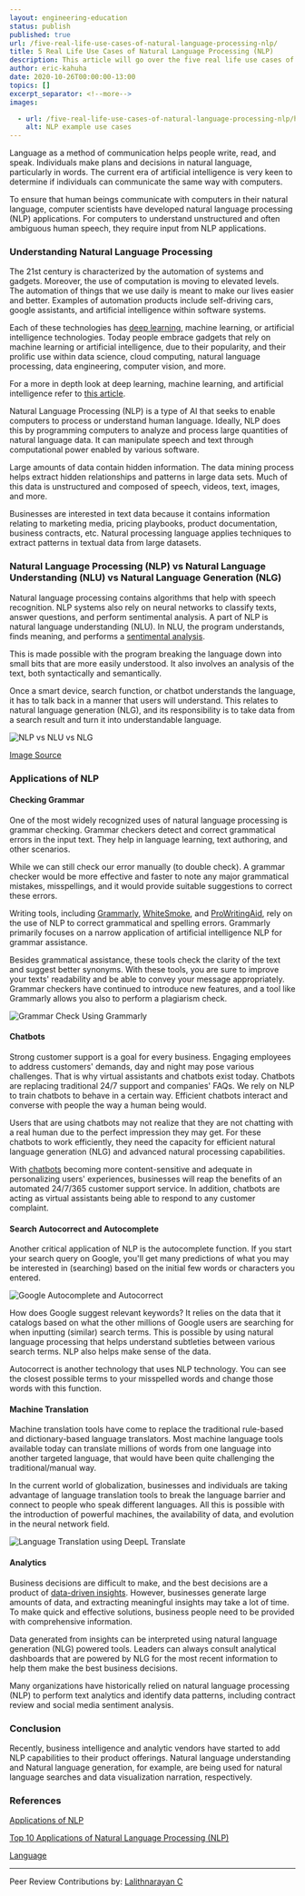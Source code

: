 ```yaml
---
layout: engineering-education
status: publish
published: true
url: /five-real-life-use-cases-of-natural-language-processing-nlp/
title: 5 Real Life Use Cases of Natural Language Processing (NLP)
description: This article will go over the five real life use cases of natural language processing (NLP).
author: eric-kahuha
date: 2020-10-26T00:00:00-13:00
topics: []
excerpt_separator: <!--more-->
images:

  - url: /five-real-life-use-cases-of-natural-language-processing-nlp/hero.jpg
    alt: NLP example use cases
---
```

Language as a method of communication helps people write, read, and speak. Individuals make plans and decisions in natural language, particularly in words. The current era of artificial intelligence is very keen to determine if individuals can communicate the same way with computers.
<!--more-->
To ensure that human beings communicate with computers in their natural language, computer scientists have developed natural language processing (NLP) applications. For computers to understand unstructured and often ambiguous human speech, they require input from NLP applications.

### Understanding Natural Language Processing
The 21st century is characterized by the automation of systems and gadgets. Moreover, the use of computation is moving to elevated levels. The automation of things that we use daily is meant to make our lives easier and better. Examples of automation products include self-driving cars, google assistants, and artificial intelligence within software systems.

Each of these technologies has [deep learning](/introduction-to-deep-learning/), machine learning, or artificial intelligence technologies. Today people embrace gadgets that rely on machine learning or artificial intelligence, due to their popularity, and their prolific use within data science, cloud computing, natural language processing, data engineering, computer vision, and more.

For a more in depth look at deep learning, machine learning, and artificial intelligence refer to [this article](/differences-between-artificial-intelligence-machine-learning-and-deep-learning/).

Natural Language Processing (NLP) is a type of AI that seeks to enable computers to process or understand human language. Ideally, NLP does this by programming computers to analyze and process large quantities of natural language data. It can manipulate speech and text through computational power enabled by various software.

Large amounts of data contain hidden information. The data mining process helps extract hidden relationships and patterns in large data sets. Much of this data is unstructured and composed of speech, videos, text, images, and more.

Businesses are interested in text data because it contains information relating to marketing media, pricing playbooks, product documentation, business contracts, etc. Natural processing language applies techniques to extract patterns in textual data from large datasets.

### Natural Language Processing (NLP) vs Natural Language Understanding (NLU) vs Natural Language Generation (NLG)
Natural language processing contains algorithms that help with speech recognition. NLP systems also rely on neural networks to classify texts, answer questions, and perform sentimental analysis. A part of NLP is natural language understanding (NLU). In NLU, the program understands, finds meaning, and performs a [sentimental analysis](https://en.wikipedia.org/wiki/Sentiment_analysis).

This is made possible with the program breaking the language down into small bits that are more easily understood. It also involves an analysis of the text, both syntactically and semantically.

Once a smart device, search function, or chatbot understands the language, it has to talk back in a manner that users will understand. This relates to natural language generation (NLG), and its responsibility is to take data from a search result and turn it into understandable language.

![NLP vs NLU vs NLG](/five-real-life-use-cases-of-natural-language-processing-nlp/nlp-vs-nlu-vs-nlg.jpg)

[Image Source](https://www.cellstrat.com/2017/10/27/nlp-vs-nlu-vs-nlg/)

### Applications of NLP
#### Checking Grammar
One of the most widely recognized uses of natural language processing is grammar checking. Grammar checkers detect and correct grammatical errors in the input text. They help in language learning, text authoring, and other scenarios.

While we can still check our error manually (to double check). A grammar checker would be more effective and faster to note any major grammatical mistakes, misspellings, and it would provide suitable suggestions to correct these errors.

Writing tools, including [Grammarly](https://app.grammarly.com/), [WhiteSmoke](https://www.whitesmoke.com/), and [ProWritingAid](https://prowritingaid.com/), rely on the use of NLP to correct grammatical and spelling errors. Grammarly primarily focuses on a narrow application of artificial intelligence NLP for grammar assistance.

Besides grammatical assistance, these tools check the clarity of the text and suggest better synonyms. With these tools, you are sure to improve your texts' readability and be able to convey your message appropriately. Grammar checkers have continued to introduce new features, and a tool like Grammarly allows you also to perform a plagiarism check.

![Grammar Check Using Grammarly](/five-real-life-use-cases-of-natural-language-processing-nlp/grammar-check-using-grammarly.png)

#### Chatbots
Strong customer support is a goal for every business. Engaging employees to address customers' demands, day and night may pose various challenges. That is why virtual assistants and chatbots exist today. Chatbots are replacing traditional 24/7 support and companies' FAQs. We rely on NLP to train chatbots to behave in a certain way. Efficient chatbots interact and converse with people the way a human being would.

Users that are using chatbots may not realize that they are not chatting with a real human due to the perfect impression they may get. For these chatbots to work efficiently, they need the capacity for efficient natural language generation (NLG) and advanced natural processing capabilities.

With [chatbots](https://chatbotslife.com/best-nlp-chatbot-platform-d3d80f441078) becoming more content-sensitive and adequate in personalizing users' experiences, businesses will reap the benefits of an automated 24/7/365 customer support service. In addition, chatbots are acting as virtual assistants being able to respond to any customer complaint.

#### Search Autocorrect and Autocomplete
Another critical application of NLP is the autocomplete function. If you start your search query on Google, you'll get many predictions of what you may be interested in (searching) based on the initial few words or characters you entered.

![Google Autocomplete and Autocorrect](/five-real-life-use-cases-of-natural-language-processing-nlp/google-autocomplete-and-autocorrect.png)

How does Google suggest relevant keywords? It relies on the data that it catalogs based on what the other millions of Google users are searching for when inputting (similar) search terms. This is possible by using natural language processing that helps understand subtleties between various search terms. NLP also helps make sense of the data.

Autocorrect is another technology that uses NLP technology. You can see the closest possible terms to your misspelled words and change those words with this function.

#### Machine Translation
Machine translation tools have come to replace the traditional rule-based and dictionary-based language translators. Most machine language tools available today can translate millions of words from one language into another targeted language, that would have been quite challenging the traditional/manual way.

In the current world of globalization, businesses and individuals are taking advantage of language translation tools to break the language barrier and connect to people who speak different languages. All this is possible with the introduction of powerful machines, the availability of data, and evolution in the neural network field.

![Language Translation using DeepL Translate](/five-real-life-use-cases-of-natural-language-processing-nlp/language-translation-using-deepl-translate.png)

#### Analytics
Business decisions are difficult to make, and the best decisions are a product of [data-driven insights](/tableau-vs-power-bi/). However, businesses generate large amounts of data, and extracting meaningful insights may take a lot of time. To make quick and effective solutions, business people need to be provided with comprehensive information.

Data generated from insights can be interpreted using natural language generation (NLG) powered tools. Leaders can always consult analytical dashboards that are powered by NLG for the most recent information to help them make the best business decisions.

Many organizations have historically relied on natural language processing (NLP) to perform text analytics and identify data patterns, including contract review and social media sentiment analysis.

### Conclusion
Recently, business intelligence and analytic vendors have started to add NLP capabilities to their product offerings. Natural language understanding and Natural language generation, for example, are being used for natural language searches and data visualization narration, respectively.

### References
[Applications of NLP](https://www.tutorialspoint.com/natural_language_processing/natural_language_processing_applications_of_nlp.htm)

[Top 10 Applications of Natural Language Processing (NLP)](https://www.analyticsvidhya.com/blog/2020/07/top-10-applications-of-natural-language-processing-nlp/)

[Language](http://www.ai.mit.edu/courses/6.034b/language.pdf)

---
Peer Review Contributions by: [Lalithnarayan C](/authors/lalithnarayan-c/)
